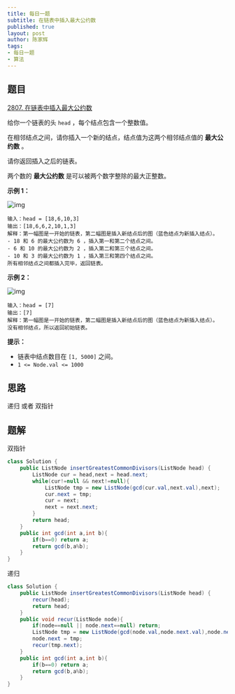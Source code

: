 ```yaml
---
title: 每日一题
subtitle: 在链表中插入最大公约数
published: true
layout: post
author: 陈家辉
tags:
- 每日一题
- 算法
---
```


## 题目

[2807. 在链表中插入最大公约数](https://leetcode.cn/problems/insert-greatest-common-divisors-in-linked-list/)

给你一个链表的头 `head` ，每个结点包含一个整数值。

在相邻结点之间，请你插入一个新的结点，结点值为这两个相邻结点值的 **最大公约数** 。

请你返回插入之后的链表。

两个数的 **最大公约数** 是可以被两个数字整除的最大正整数。

 

**示例 1：**

![img](https://assets.leetcode.com/uploads/2023/07/18/ex1_copy.png)

```
输入：head = [18,6,10,3]
输出：[18,6,6,2,10,1,3]
解释：第一幅图是一开始的链表，第二幅图是插入新结点后的图（蓝色结点为新插入结点）。
- 18 和 6 的最大公约数为 6 ，插入第一和第二个结点之间。
- 6 和 10 的最大公约数为 2 ，插入第二和第三个结点之间。
- 10 和 3 的最大公约数为 1 ，插入第三和第四个结点之间。
所有相邻结点之间都插入完毕，返回链表。
```

**示例 2：**

![img](https://assets.leetcode.com/uploads/2023/07/18/ex2_copy1.png)

```
输入：head = [7]
输出：[7]
解释：第一幅图是一开始的链表，第二幅图是插入新结点后的图（蓝色结点为新插入结点）。
没有相邻结点，所以返回初始链表。
```

 

**提示：**

- 链表中结点数目在 `[1, 5000]` 之间。
- `1 <= Node.val <= 1000`

## 思路

递归 或者 双指针

## 题解

双指针

```java
class Solution {
    public ListNode insertGreatestCommonDivisors(ListNode head) {
        ListNode cur = head,next = head.next;
        while(cur!=null && next!=null){
            ListNode tmp = new ListNode(gcd(cur.val,next.val),next);
            cur.next = tmp;
            cur = next;
            next = next.next;
        }
        return head;
    }
    public int gcd(int a,int b){
        if(b==0) return a;
        return gcd(b,a%b);
    }
}
```

递归

```java
class Solution {
    public ListNode insertGreatestCommonDivisors(ListNode head) {
        recur(head);
        return head;
    }
    public void recur(ListNode node){
        if(node==null || node.next==null) return;
        ListNode tmp = new ListNode(gcd(node.val,node.next.val),node.next);
        node.next = tmp;
        recur(tmp.next);
    }
    public int gcd(int a,int b){
        if(b==0) return a;
        return gcd(b,a%b);
    }
}
```


